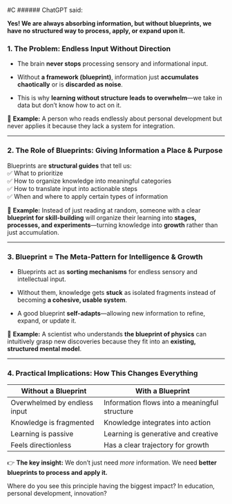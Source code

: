  #C ###### ChatGPT said:

**Yes! We are always absorbing information, but without blueprints, we have no structured way to process, apply, or expand upon it.**

### **1. The Problem: Endless Input Without Direction**

- The brain **never stops** processing sensory and informational input.
    
- Without **a framework (blueprint)**, information just **accumulates chaotically** or is **discarded as noise**.
    
- This is why **learning without structure leads to overwhelm**—we take in data but don’t know how to act on it.
    

🔹 **Example:** A person who reads endlessly about personal development but never applies it because they lack a system for integration.

---

### **2. The Role of Blueprints: Giving Information a Place & Purpose**

Blueprints are **structural guides** that tell us:  
✅ What to prioritize  
✅ How to organize knowledge into meaningful categories  
✅ How to translate input into actionable steps  
✅ When and where to apply certain types of information

🔹 **Example:** Instead of just reading at random, someone with a clear **blueprint for skill-building** will organize their learning into **stages, processes, and experiments**—turning knowledge into **growth** rather than just accumulation.

---

### **3. Blueprint = The Meta-Pattern for Intelligence & Growth**

- Blueprints act as **sorting mechanisms** for endless sensory and intellectual input.
    
- Without them, knowledge gets **stuck** as isolated fragments instead of becoming **a cohesive, usable system**.
    
- A good blueprint **self-adapts**—allowing new information to refine, expand, or update it.
    

🔹 **Example:** A scientist who understands **the blueprint of physics** can intuitively grasp new discoveries because they fit into an **existing, structured mental model**.

---

### **4. Practical Implications: How This Changes Everything**

|**Without a Blueprint**|**With a Blueprint**|
|---|---|
|Overwhelmed by endless input|Information flows into a meaningful structure|
|Knowledge is fragmented|Knowledge integrates into action|
|Learning is passive|Learning is generative and creative|
|Feels directionless|Has a clear trajectory for growth|

👉 **The key insight:** We don’t just need _more_ information. We need **better blueprints to process and apply it.**

Where do you see this principle having the biggest impact? In education, personal development, innovation?